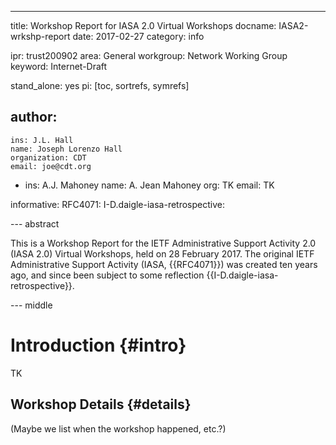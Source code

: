 ---
title: Workshop Report for IASA 2.0 Virtual Workshops
docname: IASA2-wrkshp-report
date: 2017-02-27
category: info

ipr: trust200902
area: General
workgroup: Network Working Group
keyword: Internet-Draft

stand_alone: yes
pi: [toc, sortrefs, symrefs]

author:
 -
    ins: J.L. Hall
    name: Joseph Lorenzo Hall
    organization: CDT
    email: joe@cdt.org
 -
    ins: A.J. Mahoney
    name: A. Jean Mahoney
    org: TK
    email: TK

informative:
  RFC4071:
  I-D.daigle-iasa-retrospective:



--- abstract

This is a Workshop Report for the IETF Administrative Support Activity
2.0 (IASA 2.0) Virtual Workshops, held on 28 February 2017. The
original IETF Administrative Support Activity (IASA, {{RFC4071}}) was
created ten years ago, and since been subject to some reflection
{{I-D.daigle-iasa-retrospective}}.

--- middle

Introduction        {#intro}
============

TK

Workshop Details    {#details}
----------------

(Maybe we list when the workshop happened, etc.?)

